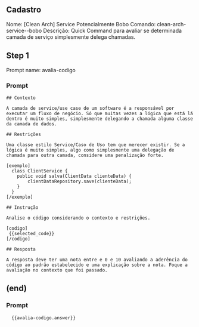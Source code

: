 ## Cadastro

Nome: [Clean Arch] Service Potencialmente Bobo
Comando: clean-arch-service--bobo
Descrição: Quick Command para avaliar se determinada camada de serviço simplesmente delega chamadas. 

## Step 1

Prompt name: avalia-codigo

### Prompt

```
## Contexto

A camada de service/use case de um software é a responsável por executar um fluxo de negócio. Só que muitas vezes a lógica que está lá dentro é muito simples, simplesmente delegando a chamada alguma classe da camada de dados. 

## Restrições

Uma classe estilo Service/Caso de Uso tem que merecer existir. Se a lógica é muito simples, algo como simplesmente uma delegação de chamada para outra camada, considere uma penalização forte. 

[exemplo]
  class ClientService {
    public void salva(ClientData clienteData) {
        clientDataRepository.save(clienteData);
    }
  }
[/exemplo]

## Instrução

Analise o código considerando o contexto e restrições. 

[codigo]
 {{selected_code}} 
[/codigo]

## Resposta

A resposta deve ter uma nota entre e 0 e 10 avaliando a aderência do código ao padrão estabelecido e uma explicação sobre a nota. Foque a avaliação no contexto que foi passado.
```

## (end)

### Prompt

```
  {{avalia-codigo.answer}} 
```